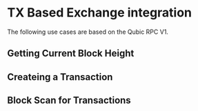 # TX Based Exchange integration
The following use cases are based on the Qubic RPC V1.

## Getting Current Block Height



## Createing a Transaction

## Block Scan for Transactions

## 